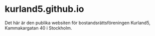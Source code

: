 kurland5.github.io
==================

Det här är den publika websiten för bostandsrättsföreningen Kurland5, Kammakargatan 40 i Stockholm.

